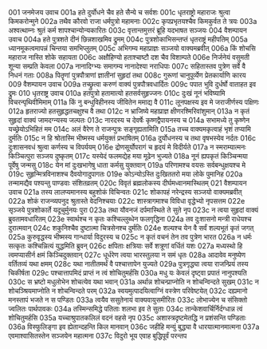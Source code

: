001  जनमेजय उवाच
001a हते दुर्योधने चैव हते सैन्ये च सर्वशः
001c धृतराष्ट्रो महाराजः श्रुत्वा किमकरोन्मुने
002a तथैव कौरवो राजा धर्मपुत्रो महामनाः
002c कृपप्रभृतयश्चैव किमकुर्वत ते त्रयः
003a अश्वत्थाम्नः श्रुतं कर्म शापश्चान्योन्यकारितः
003c वृत्तान्तमुत्तरं ब्रूहि यदभाषत सञ्जयः
004  वैशम्पायन उवाच
004a हते पुत्रशते दीनं छिन्नशाखमिव द्रुमम्
004c पुत्रशोकाभिसन्तप्तं धृतराष्ट्रं महीपतिम्
005a ध्यानमूकत्वमापन्नं चिन्तया समभिप्लुतम्
005c अभिगम्य महाप्राज्ञः सञ्जयो वाक्यमब्रवीत्
006a किं शोचसि महाराज नास्ति शोके सहायता
006c अक्षौहिण्यो हताश्चाष्टौ दश चैव विशाम्पते
006e निर्जनेयं वसुमती शून्या सम्प्रति केवला
007a नानादिग्भ्यः समागम्य नानादेश्या नराधिपाः
007c सहितास्तव पुत्रेण सर्वे वै निधनं गताः
008a पितॄणां पुत्रपौत्राणां ज्ञातीनां सुहृदां तथा
008c गुरूणां चानुपूर्व्येण प्रेतकार्याणि कारय
009  वैशम्पायन उवाच
009a तच्छ्रुत्वा करुणं वाक्यं पुत्रपौत्रवधार्दितः
009c पपात भुवि दुर्धर्षो वाताहत इव द्रुमः
010  धृतराष्ट्र उवाच
010a हतपुत्रो हतामात्यो हतसर्वसुहृज्जनः
010c दुःखं नूनं भविष्यामि विचरन्पृथिवीमिमाम्
011a किं नु बन्धुविहीनस्य जीवितेन ममाद्य वै
011c लूनपक्षस्य इव मे जराजीर्णस्य पक्षिणः
012a हृतराज्यो हतसुहृद्धतचक्षुश्च वै तथा
012c न भ्राजिष्ये महाप्राज्ञ क्षीणरश्मिरिवांशुमान्
013a न कृतं सुहृदां वाक्यं जामदग्न्यस्य जल्पतः
013c नारदस्य च देवर्षेः कृष्णद्वैपायनस्य च
014a सभामध्ये तु कृष्णेन यच्छ्रेयोऽभिहितं मम
014c अलं वैरेण ते राजन्पुत्रः सङ्गृह्यतामिति
015a तच्च वाक्यमकृत्वाहं भृशं तप्यामि दुर्मतिः
015c न हि श्रोतास्मि भीष्मस्य धर्मयुक्तं प्रभाषितम्
016a दुर्योधनस्य च तथा वृषभस्येव नर्दतः
016c दुःशासनवधं श्रुत्वा कर्णस्य च विपर्ययम्
016e द्रोणसूर्योपरागं च हृदयं मे विदीर्यते
017a न स्मराम्यात्मनः किञ्चित्पुरा सञ्जय दुष्कृतम्
017c यस्येदं फलमद्येह मया मूढेन भुज्यते
018a नूनं ह्यपकृतं किञ्चिन्मया पूर्वेषु जन्मसु
018c येन मां दुःखभागेषु धाता कर्मसु युक्तवान्
019a परिणामश्च वयसः सर्वबन्धुक्षयश्च मे
019c सुहृन्मित्रविनाशश्च दैवयोगादुपागतः
019e कोऽन्योऽस्ति दुःखिततरो मया लोके पुमानिह
020a तन्मामद्यैव पश्यन्तु पाण्डवाः संशितव्रतम्
020c विवृतं ब्रह्मलोकस्य दीर्घमध्वानमास्थितम्
021  वैशम्पायन उवाच
021a तस्य लालप्यमानस्य बहुशोकं विचिन्वतः
021c शोकापहं नरेन्द्रस्य सञ्जयो वाक्यमब्रवीत्
022a शोकं राजन्व्यपनुद श्रुतास्ते वेदनिश्चयाः
022c शास्त्रागमाश्च विविधा वृद्धेभ्यो नृपसत्तम
022e सृञ्जये पुत्रशोकार्ते यदूचुर्मुनयः पुरा
023a तथा यौवनजं दर्पमास्थिते ते सुते नृप
023c न त्वया सुहृदां वाक्यं ब्रुवतामवधारितम्
023e स्वार्थश्च न कृतः कश्चिल्लुब्धेन फलगृद्धिना
024a तव दुःशासनो मन्त्री राधेयश्च दुरात्मवान्
024c शकुनिश्चैव दुष्टात्मा चित्रसेनश्च दुर्मतिः
024e शल्यश्च येन वै सर्वं शल्यभूतं कृतं जगत्
025a कुरुवृद्धस्य भीष्मस्य गान्धार्या विदुरस्य च
025c न कृतं वचनं तेन तव पुत्रेण भारत
026a न धर्मः सत्कृतः कश्चिन्नित्यं युद्धमिति ब्रुवन्
026c क्षपिताः क्षत्रियाः सर्वे शत्रूणां वर्धितं यशः
027a मध्यस्थो हि त्वमप्यासीर्न क्षमं किञ्चिदुक्तवान्
027c धूर्धरेण त्वया भारस्तुलया न समं धृतः
028a आदावेव मनुष्येण वर्तितव्यं यथा क्षमम्
028c यथा नातीतमर्थं वै पश्चात्तापेन युज्यते
029a पुत्रगृद्ध्या त्वया राजन्प्रियं तस्य चिकीर्षता
029c पश्चात्तापमिदं प्राप्तं न त्वं शोचितुमर्हसि
030a मधु यः केवलं दृष्ट्वा प्रपातं नानुपश्यति
030c स भ्रष्टो मधुलोभेन शोचत्येव यथा भवान्
031a अर्थान्न शोचन्प्राप्नोति न शोचन्विन्दते सुखम्
031c न शोचञ्श्रियमाप्नोति न शोचन्विन्दते परम्
032a स्वयमुत्पादयित्वाग्निं वस्त्रेण परिवेष्टयेत्
032c दह्यमानो मनस्तापं भजते न स पण्डितः
033a त्वयैव ससुतेनायं वाक्यवायुसमीरितः
033c लोभाज्येन च संसिक्तो ज्वलितः पार्थपावकः
034a तस्मिन्समिद्धे पतिताः शलभा इव ते सुताः
034c तान्केशवार्चिर्निर्दग्धान्न त्वं शोचितुमर्हसि
035a यच्चाश्रुपातकलिलं वदनं वहसे नृप
035c अशास्त्रदृष्टमेतद्धि न प्रशंसन्ति पण्डिताः
036a विस्फुलिङ्गा इव ह्येतान्दहन्ति किल मानवान्
036c जहीहि मन्युं बुद्ध्या वै धारयात्मानमात्मना
037a एवमाश्वासितस्तेन सञ्जयेन महात्मना
037c विदुरो भूय एवाह बुद्धिपूर्वं परन्तप
